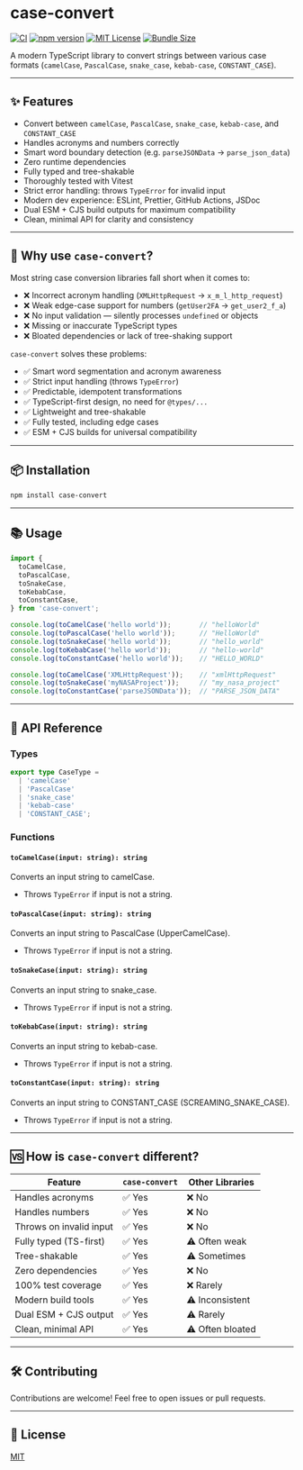 # case-convert

[![CI](https://github.com/venkatajanapareddy/case-convert/actions/workflows/main.yml/badge.svg)](https://github.com/venkatajanapareddy/case-convert/actions/workflows/main.yml)
[![npm version](https://img.shields.io/npm/v/case-convert.svg)](https://www.npmjs.com/package/case-convert)
[![MIT License](https://img.shields.io/npm/l/case-convert.svg)](LICENSE)
[![Bundle Size](https://badgen.net/bundlephobia/minzip/case-convert)](https://bundlephobia.com/result?p=case-convert)

A modern TypeScript library to convert strings between various case formats (`camelCase`, `PascalCase`, `snake_case`, `kebab-case`, `CONSTANT_CASE`).

---

## ✨ Features

* Convert between `camelCase`, `PascalCase`, `snake_case`, `kebab-case`, and `CONSTANT_CASE`
* Handles acronyms and numbers correctly
* Smart word boundary detection (e.g. `parseJSONData` → `parse_json_data`)
* Zero runtime dependencies
* Fully typed and tree-shakable
* Thoroughly tested with Vitest
* Strict error handling: throws `TypeError` for invalid input
* Modern dev experience: ESLint, Prettier, GitHub Actions, JSDoc
* Dual ESM + CJS build outputs for maximum compatibility
* Clean, minimal API for clarity and consistency

---

## 🚀 Why use `case-convert`?

Most string case conversion libraries fall short when it comes to:

* ❌ Incorrect acronym handling (`XMLHttpRequest` → `x_m_l_http_request`)
* ❌ Weak edge-case support for numbers (`getUser2FA` → `get_user2_f_a`)
* ❌ No input validation — silently processes `undefined` or objects
* ❌ Missing or inaccurate TypeScript types
* ❌ Bloated dependencies or lack of tree-shaking support

`case-convert` solves these problems:

* ✅ Smart word segmentation and acronym awareness
* ✅ Strict input handling (throws `TypeError`)
* ✅ Predictable, idempotent transformations
* ✅ TypeScript-first design, no need for `@types/...`
* ✅ Lightweight and tree-shakable
* ✅ Fully tested, including edge cases
* ✅ ESM + CJS builds for universal compatibility

---

## 📦 Installation

```sh
npm install case-convert
```

---

## 📚 Usage

```ts
import {
  toCamelCase,
  toPascalCase,
  toSnakeCase,
  toKebabCase,
  toConstantCase,
} from 'case-convert';

console.log(toCamelCase('hello world'));       // "helloWorld"
console.log(toPascalCase('hello world'));      // "HelloWorld"
console.log(toSnakeCase('hello world'));       // "hello_world"
console.log(toKebabCase('hello world'));       // "hello-world"
console.log(toConstantCase('hello world'));    // "HELLO_WORLD"

console.log(toCamelCase('XMLHttpRequest'));    // "xmlHttpRequest"
console.log(toSnakeCase('myNASAProject'));     // "my_nasa_project"
console.log(toConstantCase('parseJSONData'));  // "PARSE_JSON_DATA"
```

---

## 🧪 API Reference

### Types

```ts
export type CaseType =
  | 'camelCase'
  | 'PascalCase'
  | 'snake_case'
  | 'kebab-case'
  | 'CONSTANT_CASE';
```

### Functions

#### `toCamelCase(input: string): string`

Converts an input string to camelCase.

* Throws `TypeError` if input is not a string.

#### `toPascalCase(input: string): string`

Converts an input string to PascalCase (UpperCamelCase).

* Throws `TypeError` if input is not a string.

#### `toSnakeCase(input: string): string`

Converts an input string to snake_case.

* Throws `TypeError` if input is not a string.

#### `toKebabCase(input: string): string`

Converts an input string to kebab-case.

* Throws `TypeError` if input is not a string.

#### `toConstantCase(input: string): string`

Converts an input string to CONSTANT_CASE (SCREAMING_SNAKE_CASE).

* Throws `TypeError` if input is not a string.

---

## 🆚 How is `case-convert` different?

| Feature                 | `case-convert` | Other Libraries  |
| ----------------------- | ------------- | ---------------- |
| Handles acronyms        | ✅ Yes         | ❌ No             |
| Handles numbers         | ✅ Yes         | ❌ No             |
| Throws on invalid input | ✅ Yes         | ❌ No             |
| Fully typed (TS-first)  | ✅ Yes         | ⚠️ Often weak    |
| Tree-shakable           | ✅ Yes         | ⚠️ Sometimes     |
| Zero dependencies       | ✅ Yes         | ❌ No             |
| 100% test coverage      | ✅ Yes         | ❌ Rarely         |
| Modern build tools      | ✅ Yes         | ⚠️ Inconsistent  |
| Dual ESM + CJS output   | ✅ Yes         | ⚠️ Rarely        |
| Clean, minimal API      | ✅ Yes         | ⚠️ Often bloated |

---

## 🛠️ Contributing

Contributions are welcome! Feel free to open issues or pull requests.

---

## 🪪 License

[MIT](./LICENSE)
